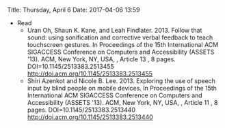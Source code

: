 Title: Thursday, April 6
Date: 2017-04-06 13:59

- Read
	- Uran Oh, Shaun K. Kane, and Leah Findlater. 2013. Follow that
		sound: using sonification and corrective verbal feedback to teach
		touchscreen gestures. In Proceedings of the 15th International ACM
		SIGACCESS Conference on Computers and Accessibility (ASSETS '13).
		ACM, New York, NY, USA, , Article 13 , 8 pages.
		DOI=10.1145/2513383.2513455
		http://doi.acm.org/10.1145/2513383.2513455
	- Shiri Azenkot and Nicole B. Lee. 2013. Exploring the use of speech
		input by blind people on mobile devices. In Proceedings of the
		15th International ACM SIGACCESS Conference on Computers and
		Accessibility (ASSETS '13). ACM, New York, NY, USA, , Article 11 ,
		8 pages. DOI=10.1145/2513383.2513440
		http://doi.acm.org/10.1145/2513383.2513440
